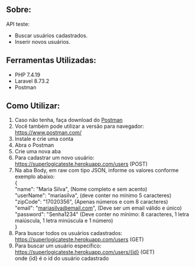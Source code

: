 ## Sobre:

API teste:
- Buscar usuários cadastrados.
- Inserir novos usuários.

## Ferramentas Utilizadas:

- PHP 7.4.19 
- Laravel 8.73.2
- Postman


## Como Utilizar:

01. Caso não tenha, faça download do [Postman](https://www.postman.com/downloads)
02. Você também pode utilizar a versão para navegador: https://www.postman.com/ 
03. Instale e crie uma conta
04. Abra o Postman
05. Crie uma nova aba 
06. Para cadastrar um novo usuário: https://superlogicateste.herokuapp.com/users (POST)
07. Na aba Body, em raw com tipo JSON, informe os valores conforme exemplo abaixo:  
    {  
        "name": "Maria Silva",    (Nome completo e sem acento)  
        "userName": "mariasilva", (deve conter no mínimo 5 caracteres)  
        "zipCode": "17020356",    (Apenas números e com 8 caracteres)  
        "email": "mariasilva@email.com", (Deve ser um email válido e único)  
        "password": "Senha1234"  (Deve conter no mínimo: 8 caracteres, 1 letra maiúscula, 1 letra minúscula e 1 número)   
    }
08. Para buscar todos os usuários cadastrados: https://superlogicateste.herokuapp.com/users (GET)
09. Para buscar um usuário específico: https://superlogicateste.herokuapp.com/users/{id} (GET)  
    onde {id} é o id do usuário cadastrado
